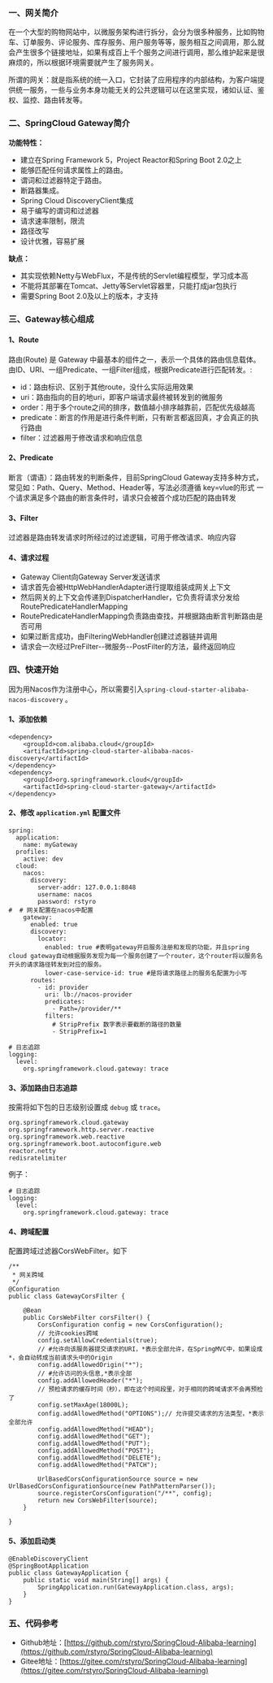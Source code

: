 ### 一、网关简介
在一个大型的购物网站中，以微服务架构进行拆分，会分为很多种服务，比如购物车、订单服务、评论服务、库存服务、用户服务等等，服务相互之间调用，那么就会产生很多个链接地址，如果有成百上千个服务之间进行调用，那么维护起来是很麻烦的，所以根据环境需要就产生了服务网关。

所谓的网关：就是指系统的统一入口，它封装了应用程序的内部结构，为客户端提供统一服务，一些与业务本身功能无关的公共逻辑可以在这里实现，诸如认证、鉴权、监控、路由转发等。

### 二、SpringCloud Gateway简介
**功能特性：**
+ 建立在Spring Framework 5，Project Reactor和Spring Boot 2.0之上
+ 能够匹配任何请求属性上的路由。
+ 谓词和过滤器特定于路由。
+ 断路器集成。
+ Spring Cloud DiscoveryClient集成
+ 易于编写的谓词和过滤器
+ 请求速率限制，限流
+ 路径改写
+ 设计优雅，容易扩展

**缺点：**
+ 其实现依赖Netty与WebFlux，不是传统的Servlet编程模型，学习成本高
+ 不能将其部署在Tomcat、Jetty等Servlet容器里，只能打成jar包执行
+ 需要Spring Boot 2.0及以上的版本，才支持

### 三、Gateway核心组成
#### 1、Route
路由(Route) 是 Gateway 中最基本的组件之一，表示一个具体的路由信息载体。由ID、URI、一组Predicate、一组Filter组成，根据Predicate进行匹配转发。:
+ id：路由标识、区别于其他route，没什么实际运用效果
+ uri：路由指向的目的地uri，即客户端请求最终被转发到的微服务
+ order：用于多个route之间的排序，数值越小排序越靠前，匹配优先级越高
+ predicate：断言的作用是进行条件判断，只有断言都返回真，才会真正的执行路由 
+ filter：过滤器用于修改请求和响应信息

#### 2、Predicate
断言（谓语）：路由转发的判断条件，目前SpringCloud Gateway支持多种方式，常见如：Path、Query、Method、Header等，写法必须遵循 key=vlue的形式
一个请求满足多个路由的断言条件时，请求只会被首个成功匹配的路由转发

#### 3、Filter
过滤器是路由转发请求时所经过的过滤逻辑，可用于修改请求、响应内容

#### 4、请求过程
+ Gateway Client向Gateway Server发送请求
+ 请求首先会被HttpWebHandlerAdapter进行提取组装成网关上下文
+ 然后网关的上下文会传递到DispatcherHandler，它负责将请求分发给RoutePredicateHandlerMapping
+ RoutePredicateHandlerMapping负责路由查找，并根据路由断言判断路由是否可用
+ 如果过断言成功，由FilteringWebHandler创建过滤器链并调用
+ 请求会一次经过PreFilter--微服务--PostFilter的方法，最终返回响应

### 四、快速开始
因为用Nacos作为注册中心，所以需要引入`spring-cloud-starter-alibaba-nacos-discovery` 。

#### 1、添加依赖
```
<dependency>
    <groupId>com.alibaba.cloud</groupId>
    <artifactId>spring-cloud-starter-alibaba-nacos-discovery</artifactId>
</dependency>
<dependency>
    <groupId>org.springframework.cloud</groupId>
    <artifactId>spring-cloud-starter-gateway</artifactId>
</dependency>
```

#### 2、修改 `application.yml` 配置文件
```
spring:
  application:
    name: myGateway
  profiles:
    active: dev
  cloud:
    nacos:
      discovery:
        server-addr: 127.0.0.1:8848
        username: nacos
        password: rstyro
#  # 网关配置在nacos中配置
    gateway:
      enabled: true
      discovery:
        locator:
          enabled: true #表明gateway开启服务注册和发现的功能，并且spring cloud gateway自动根据服务发现为每一个服务创建了一个router，这个router将以服务名开头的请求路径转发到对应的服务。
          lower-case-service-id: true #是将请求路径上的服务名配置为小写
      routes:
        - id: provider
          uri: lb://nacos-provider
          predicates:
            - Path=/provider/**
          filters:
            # StripPrefix 数字表示要截断的路径的数量
            - StripPrefix=1

# 日志追踪
logging:
  level:
    org.springframework.cloud.gateway: trace
```

#### 3、添加路由日志追踪
按需将如下包的日志级别设置成 `debug` 或 `trace`。
```
org.springframework.cloud.gateway
org.springframework.http.server.reactive
org.springframework.web.reactive
org.springframework.boot.autoconfigure.web
reactor.netty
redisratelimiter
```
例子：
```
# 日志追踪
logging:
  level:
    org.springframework.cloud.gateway: trace
```

#### 4、跨域配置
配置跨域过滤器CorsWebFilter。如下
```
/**
 * 网关跨域
 */
@Configuration
public class GatewayCorsFilter {

    @Bean
    public CorsWebFilter corsFilter() {
        CorsConfiguration config = new CorsConfiguration();
        // 允许cookies跨域
        config.setAllowCredentials(true);
        // #允许向该服务器提交请求的URI，*表示全部允许，在SpringMVC中，如果设成*，会自动转成当前请求头中的Origin
        config.addAllowedOrigin("*");
        // #允许访问的头信息,*表示全部
        config.addAllowedHeader("*");
        // 预检请求的缓存时间（秒），即在这个时间段里，对于相同的跨域请求不会再预检了
        config.setMaxAge(18000L);
        config.addAllowedMethod("OPTIONS");// 允许提交请求的方法类型，*表示全部允许
        config.addAllowedMethod("HEAD");
        config.addAllowedMethod("GET");
        config.addAllowedMethod("PUT");
        config.addAllowedMethod("POST");
        config.addAllowedMethod("DELETE");
        config.addAllowedMethod("PATCH");

        UrlBasedCorsConfigurationSource source = new UrlBasedCorsConfigurationSource(new PathPatternParser());
        source.registerCorsConfiguration("/**", config);
        return new CorsWebFilter(source);
    }

}
```

#### 5、添加启动类
```
@EnableDiscoveryClient
@SpringBootApplication
public class GatewayApplication {
    public static void main(String[] args) {
        SpringApplication.run(GatewayApplication.class, args);
    }
}
```


### 五、代码参考
+ Github地址：[https://github.com/rstyro/SpringCloud-Alibaba-learning](https://github.com/rstyro/SpringCloud-Alibaba-learning)
+ Gitee地址：[https://gitee.com/rstyro/SpringCloud-Alibaba-learning](https://gitee.com/rstyro/SpringCloud-Alibaba-learning)